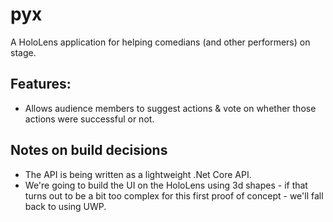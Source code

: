 # pyx
A HoloLens application for helping comedians (and other performers) on stage.

## Features:
- Allows audience members to suggest actions & vote on whether those actions were successful or not.

## Notes on build decisions
- The API is being written as a lightweight .Net Core API.
- We're going to build the UI on the HoloLens using 3d shapes - if that turns out to be a bit too complex for this first proof of concept - we'll fall back to using UWP.
